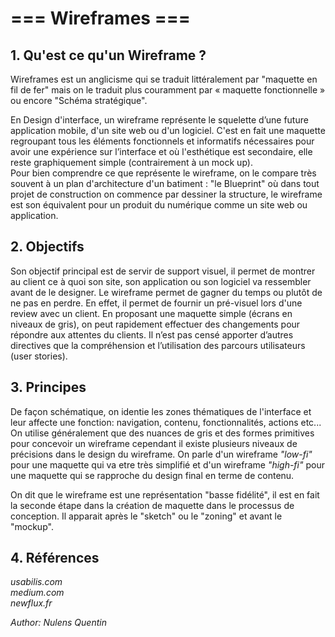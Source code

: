 # **=== Wireframes ===**

## 1. Qu'est ce qu'un Wireframe ?

Wireframes est un anglicisme qui se traduit littéralement par "maquette en fil de fer" mais on le traduit plus couramment par « maquette fonctionnelle » ou encore "Schéma stratégique".  

En Design d'interface, un wireframe représente le squelette d’une future application mobile, d'un site web ou d'un logiciel. C'est en fait une maquette regroupant tous les éléments fonctionnels et informatifs nécessaires pour avoir une expérience sur l’interface et où l'esthétique est secondaire, elle reste graphiquement simple (contrairement à un mock up).   
Pour bien comprendre ce que représente le wireframe, on le compare très souvent à un plan d'architecture d'un batiment : "le Blueprint" où dans tout projet de construction on commence par dessiner la structure, le wireframe est son équivalent pour un produit du numérique comme un site web ou application.


## 2. Objectifs

Son objectif principal est de servir de support visuel, il permet de montrer au client ce à quoi son site, son application ou son logiciel va ressembler avant de le designer. Le wireframe permet de gagner du temps ou plutôt de ne pas en perdre. En effet, il permet de fournir un pré-visuel lors d'une review avec un client. En proposant une maquette simple (écrans en niveaux de gris), on peut rapidement effectuer des changements pour répondre aux attentes du clients.
Il n’est pas censé apporter d’autres directives que la compréhension et l’utilisation des parcours utilisateurs (user stories).  

## 3. Principes

De façon schématique, on identie les zones thématiques de l'interface et leur affecte une fonction: navigation, contenu, fonctionnalités, actions etc...  
On utilise généralement que des nuances de gris et des formes primitives pour concevoir un wireframe cependant il existe plusieurs niveaux de précisions dans le design du wireframe. On parle d'un wireframe *"low-fi"* pour une maquette qui va etre très simplifié et d'un wireframe *"high-fi"* pour une maquette qui se rapproche du design final en terme de contenu.

On dit que le wireframe est une représentation "basse fidélité", il est en fait la seconde étape dans la création de maquette dans le processus de conception. Il apparait après le "sketch" ou le "zoning" et avant le "mockup".

## 4. Références

*usabilis.com*  
*medium.com*  
*newflux.fr*  

*Author: Nulens Quentin*

